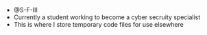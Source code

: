 - @S-F-III
- Currently a student working to become a cyber secruity specialist
- This is where I store temporary code files for use elsewhere

<!---
S-F-III/S-F-III is a ✨ special ✨ repository because its `README.md` (this file) appears on your GitHub profile.
You can click the Preview link to take a look at your changes.
--->
